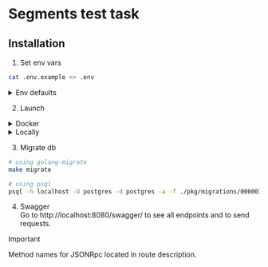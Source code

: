 # Segments test task

## Installation

1. Set env vars
```sh
cat .env.example >> .env
```

<details>
<summary>Env defaults</summary>

```
PORT=8080
DB_PORT=5432
DB_PASSWORD=password
DB_USER=postgres
DB_DATABASE=postgres
DB_HOST=database
```
</details>

2. Launch

<details>
<summary>Docker</summary>

```sh
docker compose up -d
```

</details>

<details>
<summary>Locally</summary>

```sh
go mod download
go install github.com/swaggo/swag/cmd/swag@latest
```

Build docs
```sh
make docs
```

Run
```sh
make run
```
</details>


3. Migrate db
```sh
# using golang-migrate
make migrate
```

```sh
# using psql
psql -h localhost -U postgres -d postgres -a -f ./pkg/migrations/000001_init.up.sql
```
4. Swagger\
Go to http://localhost:8080/swagger/ to see all endpoints and to send requests.

> [!IMPORTANT]
> Method names for JSONRpc located in route description.

